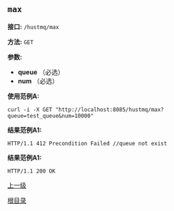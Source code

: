 `max`
----------

**接口:** `/hustmq/max`

**方法:** `GET`

**参数:** 

*  **queue** （必选）  
*  **num** （必选）

**使用范例A:**

    curl -i -X GET "http://localhost:8085/hustmq/max?queue=test_queue&num=10000"

**结果范例A1:**

	HTTP/1.1 412 Precondition Failed //queue not exist

**结果范例A1:**

	HTTP/1.1 200 OK

[上一级](../hustmq.md)

[根目录](../../index.md)